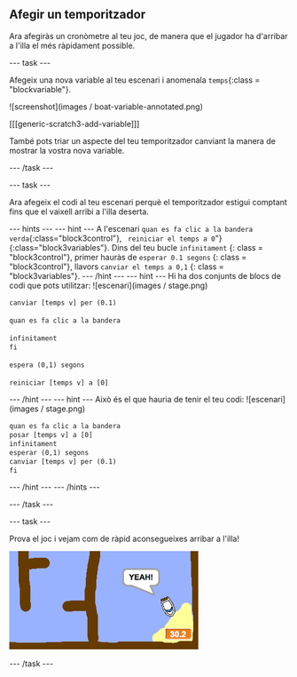 ## Afegir un temporitzador

Ara afegiràs un cronòmetre al teu joc, de manera que el jugador ha d'arribar a l'illa el més ràpidament possible.

\--- task \---

Afegeix una nova variable al teu escenari i anomenala `temps`{:class = "blockvariable"}.

![screenshot](images / boat-variable-annotated.png)

[[[generic-scratch3-add-variable]]]

També pots triar un aspecte del teu temporitzador canviant la manera de mostrar la vostra nova variable.

\--- /task \---

\--- task \---

Ara afegeix el codi al teu escenari perquè el temporitzador estigui comptant fins que el vaixell arribi a l'illa deserta.

\--- hints \--- \--- hint \--- A l'escenari `quan es fa clic a la bandera verda`{:class="block3control"}, ` reiniciar el temps a 0`"}{:class="block3variables"}. Dins del teu bucle ` infinitament ` {: class = "block3control"}, primer hauràs de ` esperar 0.1 segons ` {: class = "block3control"}, llavors ` canviar el temps a 0,1 ` {: class = "block3variables"}. \--- /hint \--- \--- hint \--- Hi ha dos conjunts de blocs de codi que pots utilitzar: ![escenari](images / stage.png)

```blocks3
canviar [temps v] per (0.1)

quan es fa clic a la bandera

infinitament
fi

espera (0,1) segons

reiniciar [temps v] a [0]
```

\--- /hint \--- \--- hint \--- Això és el que hauria de tenir el teu codi: ![escenari](images / stage.png)

```blocks3
quan es fa clic a la bandera
posar [temps v] a [0]
infinitament
esperar (0,1) segons
canviar [temps v] per (0.1)
fi
```

\--- /hint \--- \--- /hints \---

\--- /task \---

\--- task \---

Prova el joc i vejam com de ràpid aconsegueixes arribar a l'illa!

![screenshot](images/boat-variable-test.png)

\--- /task \---